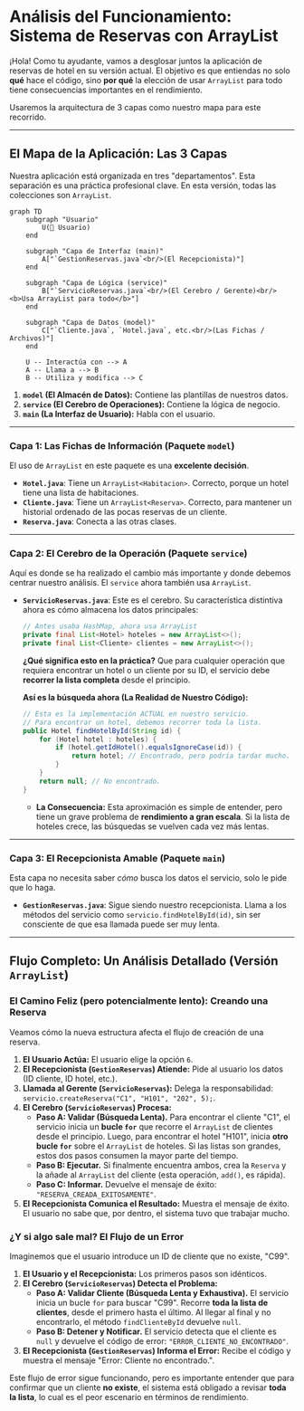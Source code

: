 # Análisis del Funcionamiento: Sistema de Reservas con ArrayList

¡Hola! Como tu ayudante, vamos a desglosar juntos la aplicación de reservas de hotel en su versión actual. El objetivo es que entiendas no solo **qué** hace el código, sino **por qué** la elección de usar `ArrayList` para todo tiene consecuencias importantes en el rendimiento.

Usaremos la arquitectura de 3 capas como nuestro mapa para este recorrido.

---

## El Mapa de la Aplicación: Las 3 Capas

Nuestra aplicación está organizada en tres "departamentos". Esta separación es una práctica profesional clave. En esta versión, todas las colecciones son `ArrayList`.

```mermaid
graph TD
    subgraph "Usuario"
        U(👤 Usuario)
    end

    subgraph "Capa de Interfaz (main)"
        A["`GestionReservas.java`<br/>(El Recepcionista)"]
    end

    subgraph "Capa de Lógica (service)"
        B["`ServicioReservas.java`<br/>(El Cerebro / Gerente)<br/><b>Usa ArrayList para todo</b>"]
    end

    subgraph "Capa de Datos (model)"
        C["`Cliente.java`, `Hotel.java`, etc.<br/>(Las Fichas / Archivos)"]
    end

    U -- Interactúa con --> A
    A -- Llama a --> B
    B -- Utiliza y modifica --> C
```

1.  **`model` (El Almacén de Datos):** Contiene las plantillas de nuestros datos.
2.  **`service` (El Cerebro de Operaciones):** Contiene la lógica de negocio.
3.  **`main` (La Interfaz de Usuario):** Habla con el usuario.

---

### Capa 1: Las Fichas de Información (Paquete `model`)

El uso de `ArrayList` en este paquete es una **excelente decisión**.

*   **`Hotel.java`**: Tiene un `ArrayList<Habitacion>`. Correcto, porque un hotel tiene una lista de habitaciones.
*   **`Cliente.java`**: Tiene un `ArrayList<Reserva>`. Correcto, para mantener un historial ordenado de las pocas reservas de un cliente.
*   **`Reserva.java`**: Conecta a las otras clases.

---

### Capa 2: El Cerebro de la Operación (Paquete `service`)

Aquí es donde se ha realizado el cambio más importante y donde debemos centrar nuestro análisis. El `service` ahora también usa `ArrayList`.

*   **`ServicioReservas.java`**: Este es el cerebro. Su característica distintiva ahora es cómo almacena los datos principales:

    ```java
    // Antes usaba HashMap, ahora usa ArrayList
    private final List<Hotel> hoteles = new ArrayList<>();
    private final List<Cliente> clientes = new ArrayList<>();
    ```
    **¿Qué significa esto en la práctica?** Que para cualquier operación que requiera encontrar un hotel o un cliente por su ID, el servicio debe **recorrer la lista completa** desde el principio.

    **Así es la búsqueda ahora (La Realidad de Nuestro Código):**

    ```java
    // Esta es la implementación ACTUAL en nuestro servicio.
    // Para encontrar un hotel, debemos recorrer toda la lista.
    public Hotel findHotelById(String id) {
        for (Hotel hotel : hoteles) {
            if (hotel.getIdHotel().equalsIgnoreCase(id)) {
                return hotel; // Encontrado, pero podría tardar mucho.
            }
        }
        return null; // No encontrado.
    }
    ```
    *   **La Consecuencia:** Esta aproximación es simple de entender, pero tiene un grave problema de **rendimiento a gran escala**. Si la lista de hoteles crece, las búsquedas se vuelven cada vez más lentas.

---

### Capa 3: El Recepcionista Amable (Paquete `main`)

Esta capa no necesita saber *cómo* busca los datos el servicio, solo le pide que lo haga.

*   **`GestionReservas.java`**: Sigue siendo nuestro recepcionista. Llama a los métodos del servicio como `servicio.findHotelById(id)`, sin ser consciente de que esa llamada puede ser muy lenta.

---

## Flujo Completo: Un Análisis Detallado (Versión `ArrayList`)

### El Camino Feliz (pero potencialmente lento): Creando una Reserva

Veamos cómo la nueva estructura afecta el flujo de creación de una reserva.

1.  **El Usuario Actúa:** El usuario elige la opción `6`.
2.  **El Recepcionista (`GestionReservas`) Atiende:** Pide al usuario los datos (ID cliente, ID hotel, etc.).
3.  **Llamada al Gerente (`ServicioReservas`):** Delega la responsabilidad: `servicio.createReserva("C1", "H101", "202", 5);`.
4.  **El Cerebro (`ServicioReservas`) Procesa:**
    *   **Paso A: Validar (Búsqueda Lenta).** Para encontrar el cliente "C1", el servicio inicia un **bucle `for`** que recorre el `ArrayList` de clientes desde el principio. Luego, para encontrar el hotel "H101", inicia **otro bucle `for`** sobre el `ArrayList` de hoteles. Si las listas son grandes, estos dos pasos consumen la mayor parte del tiempo.
    *   **Paso B: Ejecutar.** Si finalmente encuentra ambos, crea la `Reserva` y la añade al `ArrayList` del cliente (esta operación, `add()`, es rápida).
    *   **Paso C: Informar.** Devuelve el mensaje de éxito: `"RESERVA_CREADA_EXITOSAMENTE"`.
5.  **El Recepcionista Comunica el Resultado:** Muestra el mensaje de éxito. El usuario no sabe que, por dentro, el sistema tuvo que trabajar mucho.

### ¿Y si algo sale mal? El Flujo de un Error

Imaginemos que el usuario introduce un ID de cliente que no existe, "C99".

1.  **El Usuario y el Recepcionista:** Los primeros pasos son idénticos.
2.  **El Cerebro (`ServicioReservas`) Detecta el Problema:**
    *   **Paso A: Validar Cliente (Búsqueda Lenta y Exhaustiva).** El servicio inicia un bucle `for` para buscar "C99". Recorre **toda la lista de clientes**, desde el primero hasta el último. Al llegar al final y no encontrarlo, el método `findClienteById` devuelve `null`.
    *   **Paso B: Detener y Notificar.** El servicio detecta que el cliente es `null` y devuelve el código de error: `"ERROR_CLIENTE_NO_ENCONTRADO"`.
3.  **El Recepcionista (`GestionReservas`) Informa el Error:** Recibe el código y muestra el mensaje "Error: Cliente no encontrado.".

Este flujo de error sigue funcionando, pero es importante entender que para confirmar que un cliente **no existe**, el sistema está obligado a revisar **toda la lista**, lo cual es el peor escenario en términos de rendimiento.
